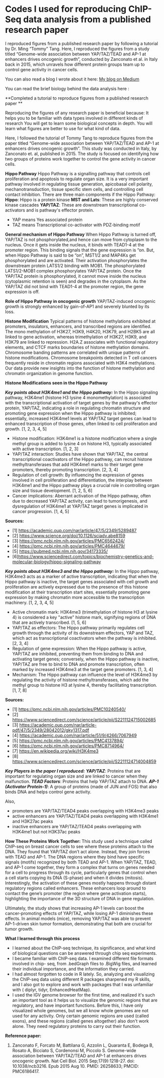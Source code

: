 # Codes I used for reproducing ChIP-Seq data analysis from a published research paper

I reproduced figures from a published research paper by following a tutorial by Dr. Ming “Tommy” Tang. Here, I reproduced the figures from a study titled “Genome-wide association between YAP/TAZ/TEAD and AP-1 at enhancers drives oncogenic growth”, conducted by Zanconato et al. in Italy back in 2015, which unravels how different protein groups team up to control gene activity in cancer cells.

You can also read a blog I wrote about it here: [My blog on Medium](https://medium.com/@iamaayushojha/reproducing-research-papers-and-surviving-chip-seq-4328ccfaff06?source=friends_link&sk=7ce4864e86c33af056fdea6449b20ba4)


You can read the brief biology behind the data analysis here :

**Completed a tutorial to reproduce figures from a published research paper **

Reproducing the figures of any research paper is beneficial because: 
It helps you to be familiar with data types involved in different kinds of research 
You will get to learn some biological concepts in depth.
You will learn what figures are better to use for what kind of data. 

Here, I followed the tutorial of Tommy Tang to reproduce figures from the paper titled “Genome-wide association between YAP/TAZ/TEAD and AP-1 at enhancers drives oncogenic growth”. This study was conducted in Italy, by Zanconato et. al, published in 2015. The study is focused on identifying how two groups of proteins work together to control the gene activity in cancer cells. 

**Hippo Pathway**
Hippo Pathway is a signalling pathway that controls cell proliferation and apoptosis to regulate organ size. It is a very important pathway involved in regulating tissue generation, apicobasal cell polarity, mechanotransduction, tissue specific stem cells, and  controlling cell contact inhibition. There are three main components if the Hippo Pathway:
**Hippo**: Hippo is a protein kinase 
**MST and Lats**: These are highly conserved kinase cascades
**YAP/TAZ**: These are downstream transcriptional co-activators and is pathway's effector protein.
  - YAP means Yes associated protein
  - TAZ means Transcriptional co-activator with PDZ-binding motif

**General mechanism of Hippo Pathway**
When Hippo Pathway is turned off, YAP/TAZ is not phosphorylated,and hence can move from cytoplasm to the nucleus. Once it gets inside the nucleus, it binds with TEAD1-4 at the promoter region. This binding signals that the gene expression is “on. 
But, when Hippo Pathway is said to be “on”, MST1/2 and MAP4Ks get phosphorylated and are activated. Their  activation phosphorylates the downstream protein LATS1/2 binding with MOB1. The phosphorylated LATS1/2-MOB1 complex phosphorylates YAP/TAZ protein. Once the YAP/TAZ protein is phosphorylated, it cannot  move inside the nucleus (cytoplasmic retention is seen) and degrades in the cytoplasm.  As the YAP/TAZ did not bind with TEAD1-4 at the promoter region, the gene expression is off. 

**Role of Hippo Pathway in oncogenic growth**
YAP/TAZ-induced oncogenic growth is strongly enhanced by gain-of-AP1 and severely blunted by its loss. 

**Histone Modification**
Typical patterns of histone methylations exhibited at promoters, insulators, enhancers, and transcribed regions are identified. The mono methylation of H3K27, H3K9, H4K20, H3K79, and H2BK5 are all linked to gene activation, whereas trimethylation of H3K27, H3K9, and H3K79 are linked to repression. H2A.Z associates with functional regulatory elements, and CTCF marks boundaries of histone methylation domains. Chromosome banding patterns are correlated with unique patterns of histone modifications. Chromosome breakpoints detected in T cell cancers frequently reside in chromatin regions associated with H3K4 methylations. Our data provide new insights into the function of histone methylation and chromatin organization in genome function.

**Histone Modifications seen in the Hippo Pathway**

_**Key points about H3K4me1 and the Hippo pathway:**_
In the Hippo signaling pathway, H3K4me1 (histone H3 lysine 4 monomethylation) is associated with the transcriptional activation of target genes by the pathway's effector protein, YAP/TAZ, indicating a role in regulating chromatin structure and promoting gene expression when the Hippo pathway is inhibited; essentially, increased H3K4me1 levels at YAP/TAZ target genes can lead to enhanced transcription of those genes, often linked to cell proliferation and growth. [1, 2, 3, 4, 5]
  - Histone modification: H3K4me1 is a histone modification where a single methyl group is added to lysine 4 on histone H3, typically associated with active transcription. [1, 2, 3]
  - YAP/TAZ interaction: Studies have shown that YAP/TAZ, the central transcriptional coactivators of the Hippo pathway, can recruit histone methyltransferases that add H3K4me1 marks to their target gene promoters, thereby promoting transcription. [2, 3, 4]
  - Regulation of cell growth: By influencing the expression of genes involved in cell proliferation and differentiation, the interplay between H3K4me1 and the Hippo pathway plays a crucial role in controlling organ size and tissue development. [1, 2, 5, 6]
  - Cancer implications: Aberrant activation of the Hippo pathway, often due to decreased YAP/TAZ activity, can lead to tumorigenesis, and dysregulation of H3K4me1 at YAP/TAZ target genes is implicated in cancer progression. [1, 4, 5] 

**Sources:**
  - [1] https://academic.oup.com/nar/article/47/5/2349/5289487
  - [2] https://www.science.org/doi/10.1126/sciadv.abe8159
  - [3] https://pmc.ncbi.nlm.nih.gov/articles/PMC6562424/
  - [4] https://pmc.ncbi.nlm.nih.gov/articles/PMC4644679/
  - [5] https://pubmed.ncbi.nlm.nih.gov/34173335/
  - [6]https://www.sciencedirect.com/topics/biochemistry-genetics-and-molecular-biology/hippo-signaling-pathway

_**Key points about H3K4me3 and the Hippo pathway:**_
In the Hippo pathway, H3K4me3 acts as a marker of active transcription, indicating that when the Hippo pathway is inactive, the target genes associated with cell growth and proliferation are actively expressed due to the presence of this histone modification at their transcription start sites, essentially promoting gene expression by making chromatin more accessible to the transcription machinery. [1, 2, 3, 4, 5] 
  - Active chromatin mark: H3K4me3 (trimethylation of histone H3 at lysine 4) is considered a key "active" histone mark, signifying regions of DNA that are actively transcribed. [1, 5, 6]
  - YAP/TAZ as effectors: The Hippo pathway primarily regulates cell growth through the activity of its downstream effectors, YAP and TAZ, which act as transcriptional coactivators when the pathway is inhibited. [2, 3, 4]
  - Regulation of gene expression: When the Hippo pathway is active, YAP/TAZ are inhibited, preventing them from binding to DNA and activating target genes; conversely, when the Hippo pathway is inactive, YAP/TAZ are free to bind to DNA and promote transcription, often marked by increased H3K4me3 at the target gene promoters. [1, 3, 4]
  - Mechanism: The Hippo pathway can influence the level of H3K4me3 by regulating the activity of histone methyltransferases, which add the methyl group to histone H3 at lysine 4, thereby facilitating transcription. [1, 7, 8] 


**Sources:**
  - [1] https://pmc.ncbi.nlm.nih.gov/articles/PMC10240540/
  - [2] https://www.sciencedirect.com/science/article/pii/S2211124715002685
  - [3] https://academic.oup.com/nar/article-pdf/47/5/2349/28042012/gky1317.pdf
  - [4] https://academic.oup.com/nar/article/51/9/4266/7067949
  - [5] https://pmc.ncbi.nlm.nih.gov/articles/PMC4137894/
  - [6] https://pmc.ncbi.nlm.nih.gov/articles/PMC8714964/
  - [7] https://en.wikipedia.org/wiki/H3K4me3
  - [8] https://www.sciencedirect.com/science/article/pii/S2211124714004859
    

_**Key Players in the paper I reproduced:**_
_**YAP/TAZ**_: Proteins that are important for regulating organ size and are linked to cancer when they malfunction.
_**TEAD Factors**_: Proteins that help YAP/TAZ attach to DNA.
_**AP-1 (Activator Protein-1)**_: A group of proteins (made of JUN and FOS) that also binds DNA and helps control gene activity.

Also, 
  - promoters are YAP/TAZ/TEAD4 peaks overlapping with H3K4me3 peaks
  - active enhancers are YAP/TAZ/TEAD4 peaks overlapping with H3K4me1 and H3K27ac peaks
  - inactive enhancers are YAP/TAZ/TEAD4 peaks overlapping with H3K4me1 but not H3K37ac peaks

**How These Proteins Work Together:**
This study used a technique called ChIP-seq on breast cancer cells to see where these proteins attach to the DNA. They found that YAP/TAZ don’t act alone. Instead, they join forces with TEAD and AP-1. The DNA regions where they bind have specific signals (motifs) recognized by both TEAD and AP-1. When YAP/TAZ, TEAD, and AP-1 come together, they form a complex that turns on genes needed for a cell to progress through its cycle, particularly genes that control when a cell starts copying its DNA (S-phase) and when it divides (mitosis). Interestingly, the activation of these genes mostly happens through distant regulatory regions called enhancers. These enhancers loop around to contact the gene’s promoter (the region where gene activation starts), highlighting the importance of the 3D structure of DNA in gene regulation.

Ultimately, the study shows that increasing AP-1 levels can boost the cancer-promoting effects of YAP/TAZ, while losing AP-1 diminishes these effects. In animal models (mice), removing YAP/TAZ was able to prevent AP-1-driven skin tumor formation, demonstrating that both are crucial for tumor growth.

**What I learned through this process**
  - I learned about the ChIP-seq technique, its significance, and what kind of biological questions can be answered through chip seq experiments.
  - I became familiar with ChIP-seq data. I examined different file formats involved in chip- seq, from .bedGraph files to .BigWig files, and learned their individual importance, and the information they carried.
  - I had almost forgotten to code in R lately. So, analyzing and visualizing the ChIP-seq data using different R packages sharpened my R skills, and I also got to explore and work with packages that I was unfamiliar with ( diplyr, tidyr, EnhancedHeatMap).
  - I used the IGV genome browser for the first time, and realized it's such an important tool as it helps us to visualize the genomic regions that are regulatory, and have important functions. Before this, I have only visualized whole genomes, but we all know whole genomes are not used for any activity. Only certain genomic regions are used (called exons), and these regions (called genes altogether) also don't work alone. They need regulatory proteins to carry out their function. 

**Reference paper:**
1. Zanconato F, Forcato M, Battilana G, Azzolin L, Quaranta E, Bodega B, Rosato A, Bicciato S, Cordenonsi M, Piccolo S. Genome-wide association between YAP/TAZ/TEAD and AP-1 at enhancers drives oncogenic growth. Nat Cell Biol. 2015 Sep;17(9):1218-27. doi: 10.1038/ncb3216. Epub 2015 Aug 10. PMID: 26258633; PMCID: PMC6186417.

